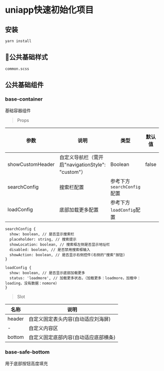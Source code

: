 # uniapp快速初始化项目

## 安装
```
yarn install
```

## 公共基础样式
```
common.scss
```

## 公共基础组件

### base-container

基础容器组件

> Props

|参数|说明|类型|默认值|可选值|
|---|---|---|---|---|
|showCustomHeader|自定义导航栏（需开启"navigationStyle": "custom"）|Boolean|false|true
|searchConfig|搜索栏配置|参考下方`searchConfig`配置|
|loadConfig|底部加载更多配置|参考下方`loadConfig`配置|

```
searchConfig {
  show: boolean, // 是否显示搜索栏
  placeholder: string, // 搜索提示
  showLocation: boolean, // 搜索框左侧是否显示地址栏
  disabled: boolean, // 是否禁用搜索框输入
  showAction: boolean, // 是否显示右侧控件(右侧的"搜索"按钮)
}
```

```
loadConfig {
  show: boolean, // 是否显示底部加载更多
  status: 'loadmore', // 加载更多状态，（加载更多：loadmore，加载中：loading，没有数据：nomore）
}
```

> Slot

|名称|说明|
|---|---|
|header|自定义固定表头内容(自动适应刘海屏)|
|-|自定义内容区|
|bottom|自定义固定底部内容(自动适应底部横条)|


### base-safe-bottom

用于底部按钮高度填充